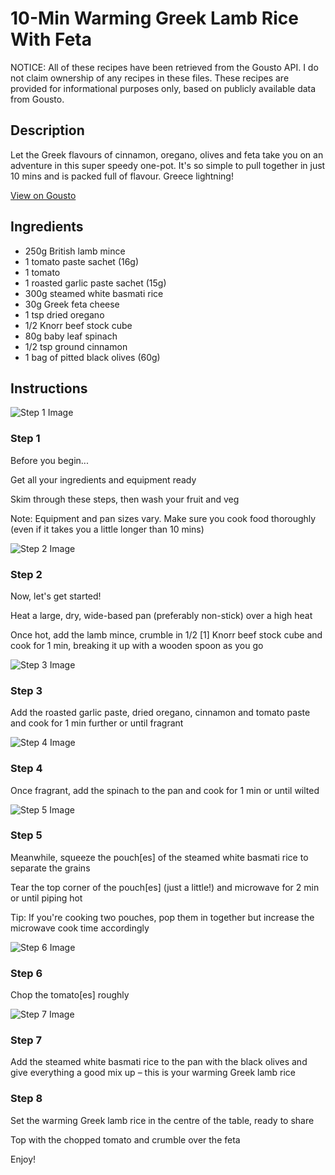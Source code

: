 # 10-Min Warming Greek Lamb Rice With Feta

NOTICE: All of these recipes have been retrieved from the Gousto API. I do not claim ownership of any recipes in these files. These recipes are provided for informational purposes only, based on publicly available data from Gousto.

## Description

Let the Greek flavours of cinnamon, oregano, olives and feta take you on an adventure in this super speedy one-pot. It's so simple to pull together in just 10 mins and is packed full of flavour. Greece lightning!

[View on Gousto](https://www.gousto.co.uk/recipes/cookbook/10-min-warming-greek-lamb-rice-with-feta)

## Ingredients

- 250g British lamb mince
- 1 tomato paste sachet (16g)
- 1 tomato
- 1 roasted garlic paste sachet (15g)
- 300g steamed white basmati rice
- 30g Greek feta cheese
- 1 tsp dried oregano
- 1/2 Knorr beef stock cube
- 80g baby leaf spinach
- 1/2 tsp ground cinnamon
- 1 bag of pitted black olives (60g)

## Instructions

![Step 1 Image](https://production-media.gousto.co.uk/cms/recipe-step-image/RC2390Step-1-x200.jpg)

### Step 1

Before you begin...


Get all your ingredients and equipment ready


Skim through these steps, then wash your fruit and veg


Note: Equipment and pan sizes vary. Make sure you cook food thoroughly (even if it takes you a little longer than 10 mins)

![Step 2 Image](https://production-media.gousto.co.uk/cms/recipe-step-image/RC2390Step-2-x200.jpg)

### Step 2

Now, let's get started!


Heat a large, dry, wide-based pan (preferably non-stick) over a high heat


Once hot, add the lamb mince, crumble in 1/2 <span class="text-danger">[1]</span> Knorr beef stock cube and cook for 1 min, <span class="text-highlight">breaking it up</span> with a wooden spoon as you go

![Step 3 Image](https://production-media.gousto.co.uk/cms/recipe-step-image/RC2390Step-3-x200.jpg)

### Step 3

Add the roasted garlic paste, dried oregano, cinnamon and tomato paste and cook for 1 min further or until fragrant

![Step 4 Image](https://production-media.gousto.co.uk/cms/recipe-step-image/RC2390Step-4-x200.jpg)

### Step 4

Once fragrant, add the spinach to the pan and cook for 1 min or until wilted

![Step 5 Image](https://production-media.gousto.co.uk/cms/recipe-step-image/steamed-white-rice-x200.jpg)

### Step 5

Meanwhile, squeeze the pouch<span class="text-danger">[es]</span> of the steamed white basmati rice to separate the grains


Tear the top corner of the pouch<span class="text-danger">[es]</span> (just a little!) and microwave for 2 min or until piping hot


Tip: If you're cooking two pouches, pop them in together but increase the microwave cook time accordingly

![Step 6 Image](https://production-media.gousto.co.uk/cms/recipe-step-image/RC2390Step-6-x200.jpg)

### Step 6

Chop the tomato<span class="text-danger">[es]</span> roughly

![Step 7 Image](https://production-media.gousto.co.uk/cms/recipe-step-image/RC2390Step-7-x200.jpg)

### Step 7

Add the steamed white basmati rice to the pan with the black olives and give everything a good mix up – this is your warming Greek lamb rice

### Step 8

Set the warming Greek lamb rice in the centre of the table, ready to share


Top with the chopped tomato and crumble over the feta


Enjoy!


